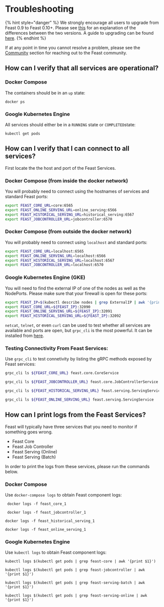 # Troubleshooting

{% hint style="danger" %}
We strongly encourage all users to upgrade from Feast 0.9 to Feast 0.10+. Please see [this](https://docs.feast.dev/v/master/project/feast-0.9-vs-feast-0.10+) for an explanation of the differences between the two versions. A guide to upgrading can be found [here](https://docs.google.com/document/d/1AOsr_baczuARjCpmZgVd8mCqTF4AZ49OEyU4Cn-uTT0/edit#heading=h.9gb2523q4jlh). 
{% endhint %}

If at any point in time you cannot resolve a problem, please see the [Community](../community.md) section for reaching out to the Feast community.

## How can I verify that all services are operational?

### Docker Compose

The containers should be in an `up` state:

```text
docker ps
```

### Google Kubernetes Engine

All services should either be in a `RUNNING` state or `COMPLETED`state:

```text
kubectl get pods
```

## How can I verify that I can connect to all services?

First locate the the host and port of the Feast Services.

### **Docker Compose \(from inside the docker network\)**

You will probably need to connect using the hostnames of services and standard Feast ports:

```bash
export FEAST_CORE_URL=core:6565
export FEAST_ONLINE_SERVING_URL=online_serving:6566
export FEAST_HISTORICAL_SERVING_URL=historical_serving:6567
export FEAST_JOBCONTROLLER_URL=jobcontroller:6570
```

### **Docker Compose \(from outside the docker network\)**

You will probably need to connect using `localhost` and standard ports:

```bash
export FEAST_CORE_URL=localhost:6565
export FEAST_ONLINE_SERVING_URL=localhost:6566
export FEAST_HISTORICAL_SERVING_URL=localhost:6567
export FEAST_JOBCONTROLLER_URL=localhost:6570
```

### **Google Kubernetes Engine \(GKE\)**

You will need to find the external IP of one of the nodes as well as the NodePorts. Please make sure that your firewall is open for these ports:

```bash
export FEAST_IP=$(kubectl describe nodes | grep ExternalIP | awk '{print $2}' | head -n 1)
export FEAST_CORE_URL=${FEAST_IP}:32090
export FEAST_ONLINE_SERVING_URL=${FEAST_IP}:32091
export FEAST_HISTORICAL_SERVING_URL=${FEAST_IP}:32092
```

`netcat`, `telnet`, or even `curl` can be used to test whether all services are available and ports are open, but `grpc_cli` is the most powerful. It can be installed from [here](https://github.com/grpc/grpc/blob/master/doc/command_line_tool.md).

### Testing Connectivity From Feast Services:

Use `grpc_cli` to test connetivity by listing the gRPC methods exposed by Feast services:

```bash
grpc_cli ls ${FEAST_CORE_URL} feast.core.CoreService
```

```bash
grpc_cli ls ${FEAST_JOBCONTROLLER_URL} feast.core.JobControllerService
```

```bash
grpc_cli ls ${FEAST_HISTORICAL_SERVING_URL} feast.serving.ServingService
```

```bash
grpc_cli ls ${FEAST_ONLINE_SERVING_URL} feast.serving.ServingService
```

## How can I print logs from the Feast Services?

Feast will typically have three services that you need to monitor if something goes wrong.

* Feast Core
* Feast Job Controller
* Feast Serving \(Online\)
* Feast Serving \(Batch\)

In order to print the logs from these services, please run the commands below.

### Docker Compose

Use `docker-compose logs` to obtain Feast component logs:

```text
 docker logs -f feast_core_1
```

```text
 docker logs -f feast_jobcontroller_1
```

```text
docker logs -f feast_historical_serving_1
```

```text
docker logs -f feast_online_serving_1
```

### Google Kubernetes Engine

Use `kubectl logs` to obtain Feast component logs:

```text
kubectl logs $(kubectl get pods | grep feast-core | awk '{print $1}')
```

```text
kubectl logs $(kubectl get pods | grep feast-jobcontroller | awk '{print $1}')
```

```text
kubectl logs $(kubectl get pods | grep feast-serving-batch | awk '{print $1}')
```

```text
kubectl logs $(kubectl get pods | grep feast-serving-online | awk '{print $1}')
```

